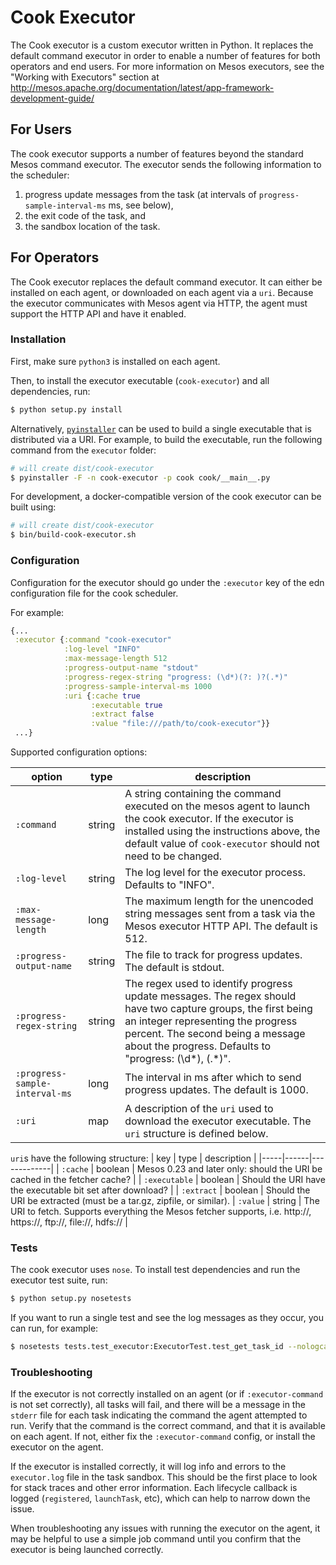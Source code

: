 Cook Executor
=============

The Cook executor is a custom executor written in Python.
It replaces the default command executor in order to enable a number of features for both operators and end users.
For more information on Mesos executors, see the "Working with Executors" section at http://mesos.apache.org/documentation/latest/app-framework-development-guide/

For Users
---------

The cook executor supports a number of features beyond the standard Mesos command executor.
The executor sends the following information to the scheduler:
1. progress update messages from the task (at intervals of `progress-sample-interval-ms` ms, see below),
2. the exit code of the task, and
3. the sandbox location of the task.

For Operators
---------

The Cook executor replaces the default command executor.
It can either be installed on each agent, or downloaded on each agent via a `uri`.
Because the executor communicates with Mesos agent via HTTP, the agent must support the HTTP API and have it enabled.

### Installation

First, make sure `python3` is installed on each agent.

Then, to install the executor executable (`cook-executor`) and all dependencies, run:

```bash
$ python setup.py install
```

Alternatively, [`pyinstaller`](https://github.com/pyinstaller/pyinstaller) can be used to build a single executable that is distributed via a URI.
For example, to build the executable, run the following command from the `executor` folder:

```bash
# will create dist/cook-executor
$ pyinstaller -F -n cook-executor -p cook cook/__main__.py
```

For development, a docker-compatible version of the cook executor can be built using:

```bash
# will create dist/cook-executor
$ bin/build-cook-executor.sh
```

### Configuration

Configuration for the executor should go under the `:executor` key of the edn configuration file for the cook scheduler.

For example:

```clojure
{...
 :executor {:command "cook-executor"
            :log-level "INFO"
            :max-message-length 512
            :progress-output-name "stdout"
            :progress-regex-string "progress: (\d*)(?: )?(.*)"
            :progress-sample-interval-ms 1000
            :uri {:cache true
                  :executable true
                  :extract false
                  :value "file:///path/to/cook-executor"}}
 ...}
```

Supported configuration options:

| option | type | description |
|--------|------|-------------|
| `:command` | string | A string containing the command executed on the mesos agent to launch the cook executor. If the executor is installed using the instructions above, the default value of `cook-executor` should not need to be changed.|
| `:log-level` | string | The log level for the executor process. Defaults to "INFO".|
| `:max-message-length` | long | The maximum length for the unencoded string messages sent from a task via the Mesos executor HTTP API. The default is 512.|
| `:progress-output-name` | string | The file to track for progress updates. The default is stdout.|
| `:progress-regex-string` | string | The regex used to identify progress update messages. The regex should have two capture groups, the first being an integer representing the progress percent. The second being a message about the progress. Defaults to "progress: (\d*), (.*)".|
| `:progress-sample-interval-ms` | long | The interval in ms after which to send progress updates. The default is 1000.|
| `:uri` | map | A description of the `uri` used to download the executor executable. The `uri` structure is defined below.|

`uri`s have the following structure:
| key | type | description |
|-----|------|-------------|
| `:cache` | boolean | Mesos 0.23 and later only: should the URI be cached in the fetcher cache? |
| `:executable` | boolean | Should the URI have the executable bit set after download? |
| `:extract` | boolean | Should the URI be extracted (must be a tar.gz, zipfile, or similar).
| `:value` | string | The URI to fetch. Supports everything the Mesos fetcher supports, i.e. http://, https://, ftp://, file://, hdfs:// |

### Tests

The cook executor uses `nose`.
To install test dependencies and run the executor test suite, run:

```bash
$ python setup.py nosetests
```

If you want to run a single test and see the log messages as they occur, you can run, for example:

```bash
$ nosetests tests.test_executor:ExecutorTest.test_get_task_id --nologcapture
```

### Troubleshooting

If the executor is not correctly installed on an agent (or if `:executor-command` is not set correctly), all tasks will fail, and there will be a message in the `stderr` file for each task indicating the command the agent attempted to run.
Verify that the command is the correct command, and that it is available on each agent.
If not, either fix the `:executor-command` config, or install the executor on the agent.

If the executor is installed correctly, it will log info and errors to the `executor.log` file in the task sandbox.
This should be the first place to look for stack traces and other error information.
Each lifecycle callback is logged (`registered`, `launchTask`, etc), which can help to narrow down the issue.

When troubleshooting any issues with running the executor on the agent, it may be helpful to use a simple job command until you confirm that the executor is being launched correctly.
